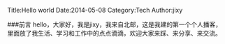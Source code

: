 Title:Hello world
Date:2014-05-08
Category:Tech
Author:jixy

###前言
hello，大家好，我是jixy，我来自北邮，这是我建的第一个个人播客，里面放了我生活、学习和工作中的点点滴滴，欢迎大家来踩、来分享、来交流。
